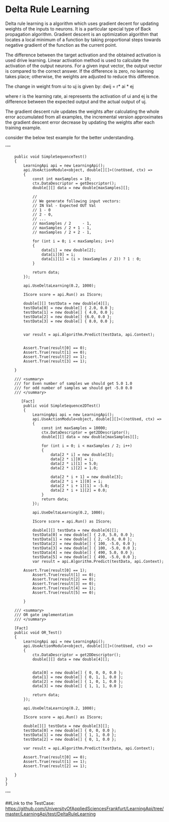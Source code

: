 # Delta Rule Learning

Delta rule learning is a algorithm which uses gradient decent for updating weights of the inputs to neurons. It is a particular special type of Back propagation algorithm. Gradient descent is an optimization algorithm that locates a local minimum of a function by taking proportional steps towards negative gradient of the function as the current point.

The difference between the target activation and the obtained activation is used drive learning. Linear activation method is used to calculate the activation of the output neurons. For a given input vector, the output vector is compared to the correct answer. If the difference is zero, no learning takes place; otherwise, the weights are adjusted to reduce this difference. 

The change in weight from ui to uj is given by: 
                                      dwij = r* ai * ej 
                                      
where r is the learning rate, ai represents the activation of ui and ej is the difference between the expected output and the actual output of uj.

The gradient descent rule updates the weights after calculating the whole error accumulated from all examples, the incremental version approximates the gradient descent error decrease by updating the weights after each training example.

consider the below test example for the better understanding.



''''
     
      
        public void SimpleSequenceTest()
        {
            LearningApi api = new LearningApi();
            api.UseActionModule<object, double[][]>((notUsed, ctx) =>
            {
                const int maxSamples = 10;
                ctx.DataDescriptor = getDescriptor();
                double[][] data = new double[maxSamples][];

                //
                // We generate following input vectors: 
                // IN Val - Expected OUT Val 
                // 1 - 0
                // 2 - 0,
                // ...
                // maxSamples / 2     - 1,
                // maxSamples / 2 + 1 - 1,
                // maxSamples / 2 + 2 - 1,

                for (int i = 0; i < maxSamples; i++)
                {
                    data[i] = new double[2];
                    data[i][0] = i;
                    data[i][1] = (i > (maxSamples / 2)) ? 1 : 0;
                }

                return data;
            });

            api.UseDeltaLearning(0.2, 1000);

            IScore score = api.Run() as IScore;

            double[][] testData = new double[4][];
            testData[0] = new double[] { 2.0, 0.0 };
            testData[1] = new double[] { 4.0, 0.0 }; 
            testData[2] = new double[] {6.0, 0.0 };
            testData[3] = new double[] { 8.0, 0.0 };
            

            var result = api.Algorithm.Predict(testData, api.Context);


            Assert.True(result[0] == 0);
            Assert.True(result[1] == 0);
            Assert.True(result[2] == 1);
            Assert.True(result[3] == 1);

        }

        /// <summary>
        /// for Even number of samples we should get 5.0 1.0
        /// for odd number of samples we should get -5.0 0.0
        /// </summary>

           [Fact]
            public void SimpleSequence2DTest()
            {
                LearningApi api = new LearningApi();
                api.UseActionModule<object, double[][]>((notUsed, ctx) =>
                {
                    const int maxSamples = 10000;
                    ctx.DataDescriptor = get2DDescriptor();
                    double[][] data = new double[maxSamples][];

                    for (int i = 0; i < maxSamples / 2; i++)
                    {
                        data[2 * i] = new double[3];
                        data[2 * i][0] = i;
                        data[2 * i][1] = 5.0;
                        data[2 * i][2] = 1.0;

                        data[2 * i + 1] = new double[3];
                        data[2 * i + 1][0] = i;
                        data[2 * i + 1][1] = -5.0;
                        data[2 * i + 1][2] = 0.0;
                    }
                    return data;
                });

                api.UseDeltaLearning(0.2, 1000);

                IScore score = api.Run() as IScore;

                double[][] testData = new double[6][];
                testData[0] = new double[] { 2.0, 5.0, 0.0 };
                testData[1] = new double[] { 2, -5.0, 0.0 };
                testData[2] = new double[] { 100, -5.0, 0.0 };
                testData[3] = new double[] { 100, -5.0, 0.0 };
                testData[4] = new double[] { 490, 5.0, 0.0 };
                testData[5] = new double[] { 490, -5.0, 0.0 };
                var result = api.Algorithm.Predict(testData, api.Context);
            
            Assert.True(result[0] == 1);
                Assert.True(result[1] == 0);
                Assert.True(result[2] == 0);
                Assert.True(result[3] == 0);
                Assert.True(result[4] == 1);
                Assert.True(result[5] == 0);

            }

        /// <summary>
        /// OR gate implementation
        /// </summary>

        [Fact]
        public void OR_Test()
        {
            LearningApi api = new LearningApi();
            api.UseActionModule<object, double[][]>((notUsed, ctx) =>
            {
                ctx.DataDescriptor = get2DDescriptor();
                double[][] data = new double[4][];


                data[0] = new double[] { 0, 0, 0, 0.0 };
                data[1] = new double[] { 0, 1, 1, 0.0 };
                data[2] = new double[] { 1, 0, 1, 0.0 };
                data[3] = new double[] { 1, 1, 1, 0.0 };
               
                return data;
            });

            api.UseDeltaLearning(0.2, 1000);

            IScore score = api.Run() as IScore;

            double[][] testData = new double[3][];
            testData[0] = new double[] { 0, 0, 0.0 };
            testData[1] = new double[] { 1, 1, 0.0 };
            testData[2] = new double[] { 0, 1, 0.0 };
            
            var result = api.Algorithm.Predict(testData, api.Context);
            
            Assert.True(result[0] == 0);
            Assert.True(result[1] == 1);
            Assert.True(result[2] == 1);

        }
    }
    }

''''

##Link to the TestCase: https://github.com/UniversityOfAppliedSciencesFrankfurt/LearningApi/tree/master/LearningApi/test/DeltaRuleLearning

